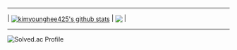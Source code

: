 </div>

<hr>
 
<div>

| <a href="https://github.com/kimyounghee425/github-readme-stats"><img align="center" src="https://github-readme-stats.vercel.app/api?username=kimyounghee425&count_private=true&theme=tokyonight&show_icons=true&include_all_commits=true&hide_border=true" alt="kimyounghee425's github stats" /></a> | <a href="https://github.com/kimyounghee425/github-readme-stats"><img align="center" src="https://github-readme-stats.vercel.app/api/top-langs/?username=kimyounghee425&theme=tokyonight&show_icons=true&exclude_repo=Deepfakes-detection" /></a> |


<hr>

</div>
  <img src="http://mazassumnida.wtf/api/v2/generate_badge?boj=doctorsean" alt="Solved.ac Profile" />


